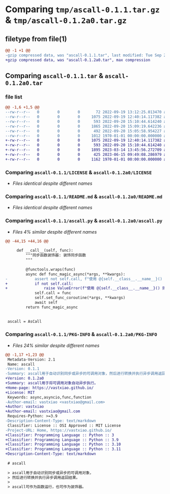 # Comparing `tmp/ascall-0.1.1.tar.gz` & `tmp/ascall-0.1.2a0.tar.gz`

## filetype from file(1)

```diff
@@ -1 +1 @@
-gzip compressed data, was "ascall-0.1.1.tar", last modified: Tue Sep 20 15:14:47 2022, max compression
+gzip compressed data, was "ascall-0.1.2a0.tar", max compression
```

## Comparing `ascall-0.1.1.tar` & `ascall-0.1.2a0.tar`

### file list

```diff
@@ -1,6 +1,5 @@
--rw-r--r--   0        0        0       72 2022-09-19 13:12:25.013470 ascall-0.1.1/.gitignore
--rw-r--r--   0        0        0     1075 2022-09-19 12:40:14.117382 ascall-0.1.1/LICENSE
--rw-r--r--   0        0        0      593 2022-09-20 15:10:44.614240 ascall-0.1.1/README.md
--rw-r--r--   0        0        0     1865 2022-09-20 15:09:19.642236 ascall-0.1.1/ascall.py
--rw-r--r--   0        0        0      492 2022-09-20 15:05:58.954227 ascall-0.1.1/pyproject.toml
--rw-r--r--   0        0        0     1012 1970-01-01 00:00:00.000000 ascall-0.1.1/PKG-INFO
+-rw-r--r--   0        0        0     1075 2022-09-19 12:40:14.117382 ascall-0.1.2a0/LICENSE
+-rw-r--r--   0        0        0      593 2022-09-20 15:10:44.614240 ascall-0.1.2a0/README.md
+-rw-r--r--   0        0        0     1895 2023-03-14 13:45:56.272709 ascall-0.1.2a0/ascall.py
+-rw-r--r--   0        0        0      425 2023-06-15 09:49:08.286979 ascall-0.1.2a0/pyproject.toml
+-rw-r--r--   0        0        0     1162 1970-01-01 00:00:00.000000 ascall-0.1.2a0/PKG-INFO
```

### Comparing `ascall-0.1.1/LICENSE` & `ascall-0.1.2a0/LICENSE`

 * *Files identical despite different names*

### Comparing `ascall-0.1.1/README.md` & `ascall-0.1.2a0/README.md`

 * *Files identical despite different names*

### Comparing `ascall-0.1.1/ascall.py` & `ascall-0.1.2a0/ascall.py`

 * *Files 4% similar despite different names*

```diff
@@ -44,15 +44,16 @@
 
     def __call__(self, func):
         """同步函数装饰器: 装饰同步函数
         """
 
         @functools.wraps(func)
         async def func_magic_async(*args, **kwargs):
-            assert not self.call, f"使用 @{self.__class__.__name__}() 则不允许传 call 参数。"
+            if not self.call:
+                raise ValueError(f"使用 @{self.__class__.__name__}() 则不允许传 call 参数。")
             self.call = func
             self.set_func_coroutine(*args, **kwargs)
             await self
         return func_magic_async
 
 
 ascall = AsCall
```

### Comparing `ascall-0.1.1/PKG-INFO` & `ascall-0.1.2a0/PKG-INFO`

 * *Files 24% similar despite different names*

```diff
@@ -1,17 +1,23 @@
 Metadata-Version: 2.1
 Name: ascall
-Version: 0.1.1
-Summary: ascall用于自动识别同步或异步的可调用对象，然后进行转换并执行异步调用返回结果。
+Version: 0.1.2a0
+Summary: ascall用于将可调用对象自动异步执行。
+Home-page: https://vastxiao.github.io/
+License: MIT
 Keywords: async,asyncio,func,function
-Author-email: vastxiao <vastxiao@gmail.com>
+Author: vastxiao
+Author-email: vastxiao@gmail.com
 Requires-Python: >=3.9
-Description-Content-Type: text/markdown
 Classifier: License :: OSI Approved :: MIT License
-Project-URL: Home, https://vastxiao.github.io/
+Classifier: Programming Language :: Python :: 3
+Classifier: Programming Language :: Python :: 3.9
+Classifier: Programming Language :: Python :: 3.10
+Classifier: Programming Language :: Python :: 3.11
+Description-Content-Type: text/markdown
 
 # ascall
 
 > ascall用于自动识别同步或异步的可调用对象，
 > 然后进行转换并执行异步调用返回结果。
 > 
 > ascall可作为函数运行，也可作为装饰器。
```

